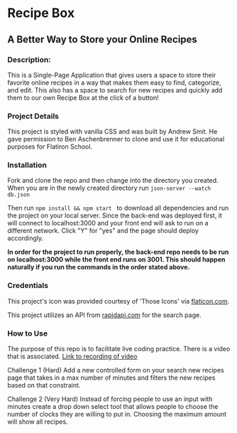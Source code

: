 # Recipe Box
## A Better Way to Store your Online Recipes

### Description:
This is a Single-Page Application that gives users a space to store their favorite online recipes in a way that makes them easy to find, categorize, and edit. This also has a space to search for new recipes and quickly add them to our own Recipe Box at the click of a button!

### Project Details
This project is styled with vanilla CSS and was built by Andrew Smit. He gave permission to Ben Aschenbrenner to clone and use it for educational purposes for Flatiron School. 

### Installation
Fork and clone the repo and then change into the directory you created.
When you are in the newly created directory run ``` json-server --watch db.json ```

Then run ```npm install && npm start ``` to download all dependencies and run the project on your local server. Since the back-end was deployed first, it will connect to localhost:3000 and your front end will ask to run on a different network. Click "Y" for "yes" and the page should deploy accordingly.

**In order for the project to run properly, the back-end repo needs to be run on localhost:3000 while the front end runs on 3001. This should happen naturally if you run the commands in the order stated above.**

### Credentials
This project's icon was provided courtesy of 'Those Icons' via [flaticon.com](https://www.flaticon.com/).

This project utilizes an API from [rapidapi.com](https://rapidapi.com/hub) for the search page.

### How to Use
The purpose of this repo is to facilitate live coding practice. There is a video that is associated. [Link to recording of video](https://youtu.be/OvFFw5T0-0g)

Challenge 1 (Hard)
Add a new controlled form on your search new recipes page that takes in a max number of minutes and filters the new recipes based on that constraint.

Challenge 2 (Very Hard)
Instead of forcing people to use an input with minutes create a drop down select tool that allows people to choose the number of clocks they are willing to put in. Choosing the maximum amount will show all recipes.
